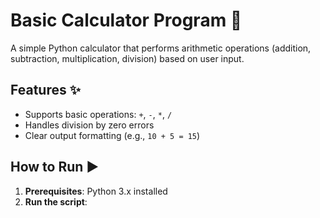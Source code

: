 # Basic Calculator Program 🧮

A simple Python calculator that performs arithmetic operations (addition, subtraction, multiplication, division) based on user input.

## Features ✨
- Supports basic operations: `+`, `-`, `*`, `/`
- Handles division by zero errors
- Clear output formatting (e.g., `10 + 5 = 15`)

## How to Run ▶️
1. **Prerequisites**: Python 3.x installed
2. **Run the script**:
   ```bash
